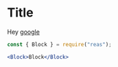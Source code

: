 # Title

Hey [google](https://google.com)

```jsx
const { Block } = require("reas");

<Block>Block</Block>
```
